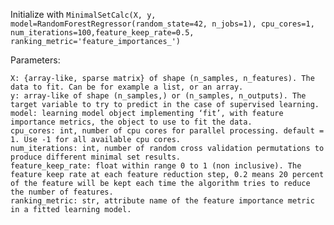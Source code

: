 
Initialize with ``MinimalSetCalc(X, y, model=RandomForestRegressor(random_state=42, n_jobs=1), cpu_cores=1, num_iterations=100,feature_keep_rate=0.5, ranking_metric='feature_importances_')``

Parameters:
```
X: {array-like, sparse matrix} of shape (n_samples, n_features). The data to fit. Can be for example a list, or an array.
y: array-like of shape (n_samples,) or (n_samples, n_outputs). The target variable to try to predict in the case of supervised learning.
model: learning model object implementing ‘fit’, with feature importance metrics, the object to use to fit the data.
cpu_cores: int, number of cpu cores for parallel processing. default = 1. Use -1 for all available cpu cores.
num_iterations: int, number of random cross validation permutations to produce different minimal set results.
feature_keep_rate: float within range 0 to 1 (non inclusive). The feature keep rate at each feature reduction step, 0.2 means 20 percent of the feature will be kept each time the algorithm tries to reduce the number of features.
ranking_metric: str, attribute name of the feature importance metric in a fitted learning model.
```